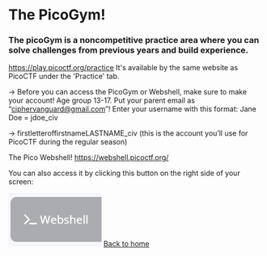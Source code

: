 # The PicoGym!
### The picoGym is a noncompetitive practice area where you can solve challenges from previous years and build experience. 
https://play.picoctf.org/practice 
It's available by the same website as PicoCTF under the 'Practice' tab.

→ Before you can access the PicoGym or Webshell, make sure to make your account!
Age group 13-17. Put your parent email as “ciphervanguard@gmail.com”!
Enter your username with this format: Jane Doe = jdoe_civ

→ firstletteroffirstnameLASTNAME_civ
(this is the account you’ll use for PicoCTF during the regular season)

The Pico Webshell!
https://webshell.picoctf.org/ 

You can also access it by clicking this button on the right side of your screen:

![img](<https://github.com/eliu-civ/CIV-CTF-Writeups-/blob/main/PicoGym/Easy/Images/Screenshot%202025-10-11%20123255.png>)
[Back to home](https://github.com/eliu-civ/CIV-CTF-Writeups-)


